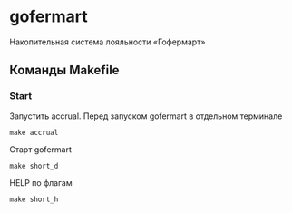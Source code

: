 # gofermart

Накопительная система лояльности «Гофермарт»

## Команды Makefile
### Start
 Запустить accrual. Перед запуском gofermart в отдельном терминале
```azure
make accrual
```

Старт gofermart
```azure
make short_d
```

HELP по флагам
```azure
make short_h
```